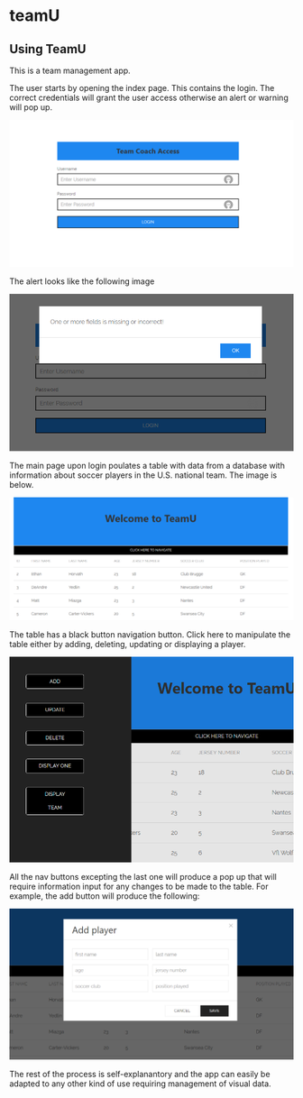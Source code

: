 # teamU

## Using TeamU

This is a team management app.

The user starts by opening the index page. This contains the login. The correct credentials will grant the user access otherwise an alert or warning will pop up.

![login](./screenshots/login.PNG)

The alert looks like the following image

![login_alert](./screenshots/login_alert.PNG)

The main page upon login poulates a table with data from a database with information about soccer players in the U.S. national team. The image is below.

![main_page](./screenshots/team.PNG)

The table has a black button navigation button. Click here to manipulate the table either by adding, deleting, updating or displaying a player.

![CRUD operations](./screenshots/navigation.PNG)

All the nav buttons excepting the last one will produce a pop up that will require information input for any changes to be made to the table. For example, the add button will produce the following:

![add_modal](./screenshots/add.PNG)

The rest of the process is self-explanantory and the app can easily be adapted to any other kind of use requiring management of visual data.